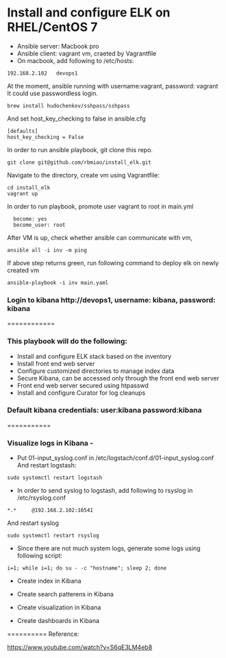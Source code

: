 
# Install and configure ELK on RHEL/CentOS 7

- Ansible server: Macbook pro
- Ansible client: vagrant vm, craeted by Vagrantfile
- On macbook, add following to /etc/hosts:
```
192.168.2.102	devops1
```

 At the moment, ansible running with username:vagrant, password: vagrant
 It could use passwordless login.
 ```
 brew install hudochenkov/sshpass/sshpass
 ```

 And set host_key_checking to false in ansible.cfg
 ```
 [defaults]
host_key_checking = False
 ```

 In order to run ansible playbook, git clone this repo.
```
git clone git@github.com/rbmiao/install_elk.git
```

 Navigate to the directory, create vm using Vagrantfile:
```
cd install_elk
vagrant up
```


 In order to run playbook, promote user vagrant to root in main.yml
```
  become: yes
  become_user: root
```

 After VM is up, check whether ansible can communicate with vm,
```
ansible all -i inv -m ping
```
If above step returns green, run following command to deploy elk on newly created vm
```
ansible-playbook -i inv main.yaml
```

### Login to kibana http://devops1, username: kibana, password: kibana



============


### This playbook will do the following:
* Install and configure ELK stack based on the inventory
* Install front end web server
* Configure customized directories to manage index data
* Secure Kibana, can be accessed only through the front end web server
* Front end web server secured using htpasswd
* Install and configure Curator for log cleanups

### Default kibana credentials: user:kibana password:kibana


===========
### Visualize logs in Kibana -  
* Put 01-input_syslog.conf in /etc/logstach/conf.d/01-input_syslog.conf
  And restart logstash:
```
sudo systemctl restart logstash
```
* In order to send syslog to logstash, add following to rsyslog in /etc/rsyslog.conf
```
*.*     @192.168.2.102:10541
``` 
  And restart syslog
```
sudo systemctl restart rsyslog
```

* Since there are not much system logs, generate some logs using following script:
```
i=1; while i=1; do su - -c "hostname"; sleep 2; done
```

* Create index in Kibana

* Create search patterens in Kibana

* Create visualization in Kibana

* Create dashboards in Kibana





==========
Reference: 

https://www.youtube.com/watch?v=S6qE3LM4eb8


